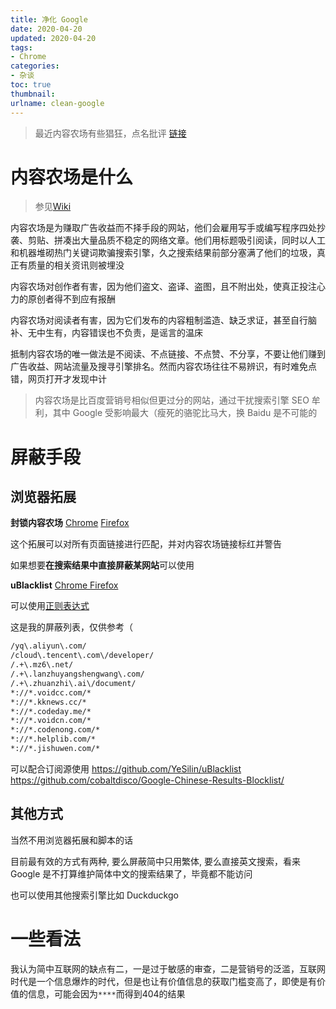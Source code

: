 ```yaml
---
title: 净化 Google
date: 2020-04-20
updated: 2020-04-20
tags: 
- Chrome
categories:  
- 杂谈
toc: true
thumbnail:
urlname: clean-google
---
```

> 最近内容农场有些猖狂，点名批评 [链接](https://www.v2ex.com/t/663593)


<!--more-->


# 内容农场是什么

> 参见[Wiki](https://zh.wikipedia.org/wiki/%E5%85%A7%E5%AE%B9%E8%BE%B2%E5%A0%B4)


内容农场是为赚取广告收益而不择手段的网站，他们会雇用写手或编写程序四处抄袭、剪贴、拼凑出大量品质不稳定的网络文章。他们用标题吸引阅读，同时以人工和机器堆砌热门关键词欺骗搜索引擎，久之搜索结果前部分塞满了他们的垃圾，真正有质量的相关资讯则被埋没

内容农场对创作者有害，因为他们盗文、盗译、盗图，且不附出处，使真正投注心力的原创者得不到应有报酬

内容农场对阅读者有害，因为它们发布的内容粗制滥造、缺乏求证，甚至自行脑补、无中生有，内容错误也不负责，是谣言的温床

抵制内容农场的唯一做法是不阅读、不点链接、不点赞、不分享，不要让他们赚到广告收益、网站流量及搜寻引擎排名。然而内容农场往往不易辨识，有时难免点错，网页打开才发现中计

> 内容农场是比百度营销号相似但更过分的网站，通过干扰搜索引擎 SEO 牟利，其中 Google 受影响最大（瘦死的骆驼比马大，换 Baidu 是不可能的

# 屏蔽手段

## 浏览器拓展

**封锁内容农场**   [Chrome](https://chrome.google.com/webstore/detail/content-farm-terminator/lcghoajegeldpfkfaejegfobkapnemjl?hl=zh-CN)  [Firefox](https://addons.mozilla.org/zh-CN/firefox/addon/content-farm-terminator/)

这个拓展可以对所有页面链接进行匹配，并对内容农场链接标红并警告

如果想要**在搜索结果中直接屏蔽某网站**可以使用

**uBlacklist** [Chrome ](https://chrome.google.com/webstore/detail/ublacklist/pncfbmialoiaghdehhbnbhkkgmjanfhe) [Firefox](https://addons.mozilla.org/en-US/firefox/addon/ublacklist/)  

可以使用[正则表达式](https://developer.mozilla.org/zh-CN/docs/Web/JavaScript/Guide/Regular_Expressions)

这是我的屏蔽列表，仅供参考（

```txt
/yq\.aliyun\.com/
/cloud\.tencent\.com\/developer/
/.+\.mz6\.net/
/.+\.lanzhuyangshengwang\.com/
/.+\.zhuanzhi\.ai\/document/
*://*.voidcc.com/*
*://*.kknews.cc/*
*://*.codeday.me/*
*://*.voidcn.com/*
*://*.codenong.com/*
*://*.helplib.com/*
*://*.jishuwen.com/*
```

可以配合订阅源使用 https://github.com/YeSilin/uBlacklist 
https://github.com/cobaltdisco/Google-Chinese-Results-Blocklist/

## 其他方式

当然不用浏览器拓展和脚本的话

目前最有效的方式有两种, 要么屏蔽简中只用繁体, 要么直接英文搜索，看来 Google 是不打算维护简体中文的搜索结果了，毕竟都不能访问

也可以使用其他搜索引擎比如 Duckduckgo
# 一些看法
我认为简中互联网的缺点有二，一是过于敏感的审查，二是营销号的泛滥，互联网时代是一个信息爆炸的时代，但是也让有价值信息的获取门槛变高了，即使是有价值的信息，可能会因为`****`而得到404的结果
